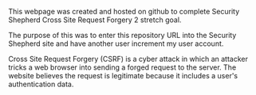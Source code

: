 This webpage was created and hosted on github to complete Security Shepherd Cross Site Request Forgery 2 stretch goal. 

The purpose of this was to enter this repository URL into the Security Shepherd site and have another user increment my user account. 



Cross Site Request Forgery (CSRF) is a cyber attack in which an attacker tricks a web browser into sending a forged request to the server. The website believes the request is legitimate because it includes a user's authentication data.
